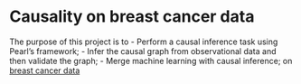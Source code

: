 # Causality on breast cancer data
The purpose of this project is to 
    - Perform a causal inference task using Pearl’s framework;
    - Infer the causal graph from observational data and then validate the graph;
    - Merge machine learning with causal inference;
on [breast cancer data](https://www.kaggle.com/uciml/breast-cancer-wisconsin-data)
 
 